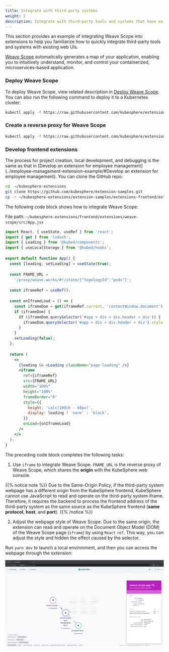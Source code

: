 ```yaml
---
title: Integrate with third-party systems
weight: 2
description: Integrate with third-party tools and systems that have existing web UIs
---
```


This section provides an example of integrating Weave Scope into extensions to help you familiarize how to quickly integrate third-party tools and systems with existing web UIs.

[Weave Scope](https://github.com/weaveworks/scope) automatically generates a map of your application, enabling you to intuitively understand, monitor, and control your containerized, microservices-based application.

### Deploy Weave Scope

To deploy Weave Scope, view related description in [Deploy Weave Scope](https://www.weave.works/docs/scope/latest/installing). You can also run the following command to deploy it to a Kubernetes cluster:

```bash
kubectl apply -f https://raw.githubusercontent.com/kubesphere/extension-samples/master/extensions-backend/weave-scope/manifests.yaml
```

### Create a reverse proxy for Weave Scope

```bash
kubectl apply -f https://raw.githubusercontent.com/kubesphere/extension-samples/master/extensions-backend/weave-scope/weave-scope-reverse-proxy.yaml
```

### Develop frontend extensions

The process for project creation, local development, and debugging is the same as that in [Develop an extension for employee management](../employee-management-extension-example/#Develop an extension for employee management). You can clone the GitHub repo:

```bash
cd  ~/kubesphere-extensions
git clone https://github.com/kubesphere/extension-samples.git
cp -r ~/kubesphere-extensions/extension-samples/extensions-frontend/extensions/weave-scope ~/kubesphere-extensions/frontend/extensions
```

The following code block shows how to integrate Weave Scope:

File path: `~/kubesphere-extensions/frontend/extensions/weave-scope/src/App.jsx`

```jsx
import React, { useState, useRef } from 'react';
import { get } from 'lodash';
import { Loading } from '@kubed/components';
import { useLocalStorage } from '@kubed/hooks';

export default function App() {
  const [loading, setLoading] = useState(true);

  const FRAME_URL =
    '/proxy/weave.works/#!/state/{"topologyId":"pods"}';

  const iframeRef = useRef();

  const onIframeLoad = () => {
    const iframeDom = get(iframeRef.current, 'contentWindow.document');
    if (iframeDom) {
      if (iframeDom.querySelector('#app > div > div.header > div')) {
        iframeDom.querySelector('#app > div > div.header > div').style.display = 'none';
      }
    }
    setLoading(false);
  };

  return (
    <>
      {loading && <Loading className="page-loading" />}
      <iframe
        ref={iframeRef}
        src={FRAME_URL}
        width="100%"
        height="100%"
        frameBorder="0"
        style={{
          height: 'calc(100vh - 68px)',
          display: loading ? 'none' : 'block',
        }}
        onLoad={onIframeLoad}
      />
    </>
  );
}
```

The preceding code block completes the following tasks:

1. Use `iframe` to integrate Weave Scope. `FRAME_URL` is the reverse proxy of Weave Scope, which shares the **origin** with the KubeSphere web console.

{{% notice note %}}
Due to the Same-Origin Policy, if the third-party system webpage has a different origin from the KubeSphere frontend, KubeSphere cannot use JavaScript to read and operate on the third-party system iframe. Therefore, it requires the backend to process the frontend address of the third-party system as the same source as the KubeSphere frontend (**same protocol**, **host**, and **port**).
{{% /notice %}}

2. Adjust the webpage style of Weave Scope. Due to the same origin, the extension can read and operate on the Document Object Model (DOM) of the Weave Scope page (`iframe`) by using `React` `ref`. This way, you can adjust the style and hidden the effect caused by the selector.

Run `yarn dev` to launch a local environment, and then you can access the webpage through the extension:

![weave-scope-dashboard](./sample-weave-scope-dashboard.png)